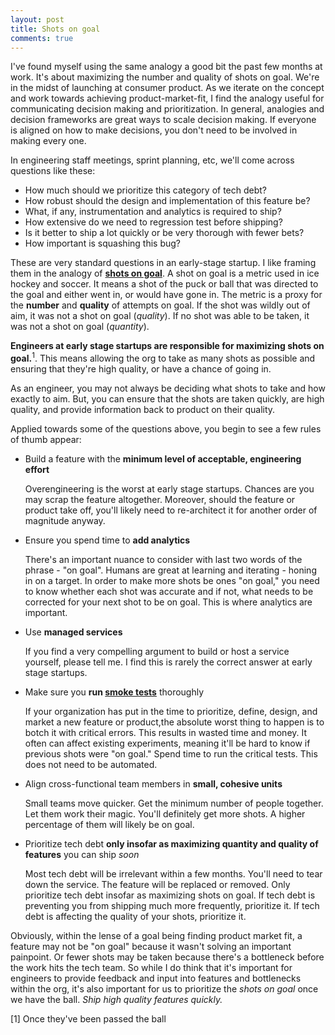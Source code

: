 ```yaml
---
layout: post
title: Shots on goal
comments: true
---
```


I've found myself using the same analogy a good bit the past few months at work. It's about maximizing the number and quality of shots on goal. We're in the midst of launching at consumer product. As we iterate on the concept and work towards achieving product-market-fit, I find the analogy useful for communicating decision making and prioritization. In general, analogies and decision frameworks are great ways to scale decision making. If everyone is aligned on how to make decisions, you don't need to be involved in making every one.

In engineering staff meetings, sprint planning, etc, we'll come across questions like these:
- How much should we prioritize this category of tech debt?
- How robust should the design and implementation of this feature be?
- What, if any, instrumentation and analytics is required to ship?
- How extensive do we need to regression test before shipping?
- Is it better to ship a lot quickly or be very thorough with fewer bets?
- How important is squashing this bug?

These are very standard questions in an early-stage startup. I like framing them in the analogy of **[shots on goal](https://en.wikipedia.org/wiki/Shot_on_goal_(ice_hockey))**. A shot on goal is a metric used in ice hockey and soccer. It means a shot of the puck or ball that was directed to the goal and either went in, or would have gone in. The metric is a proxy for the **number** and **quality** of attempts on goal. If the shot was wildly out of aim, it was not a shot on goal (_quality_). If no shot was able to be taken, it was not a shot on goal (_quantity_).

**Engineers at early stage startups are responsible for maximizing shots on goal.**<sup>1</sup>. This means allowing the org to take as many shots as possible and ensuring that they're high quality, or have a chance of going in.

As an engineer, you may not always be deciding what shots to take and how exactly to aim. But, you can ensure that the shots are taken quickly, are high quality, and provide information back to product on their quality. 

Applied towards some of the questions above, you begin to see a few rules of thumb appear:
- Build a feature with the **minimum level of acceptable, engineering effort**

    Overengineering is the worst at early stage startups. Chances are you may scrap the feature altogether. Moreover, should the feature or product take off, you'll likely need to re-architect it for another order
    of magnitude anyway.

- Ensure you spend time to **add analytics**

    There's an important nuance to consider with last two words of the phrase - "on goal". Humans are great at learning and iterating - honing in on a target. In order to make more shots be ones "on goal," you need to know whether each shot was accurate and if not, what needs to be corrected for your next shot to be on goal.
    This is where analytics are important.

- Use **managed services**

    If you find a very compelling argument to build or host a service yourself, please tell me. I find this is rarely the correct answer at early stage startups.

- Make sure you **run [smoke tests](https://en.wikipedia.org/wiki/Smoke_testing_(software))** thoroughly

    If your organization has put in the time to prioritize, define, design, and market a new feature or product,the absolute worst thing to happen is to botch it with critical errors. This results in wasted time and money. It often can affect existing experiments, meaning it'll be hard to know if previous shots were "on goal." Spend time to run the critical tests. This does not need to be automated.

- Align cross-functional team members in **small, cohesive units**

    Small teams move quicker. Get the minimum number of people together. Let them work their magic. You'll definitely get more shots. A higher percentage of them will likely be on goal.

- Prioritize tech debt **only insofar as maximizing quantity and quality of features** you can ship _soon_

    Most tech debt will be irrelevant within a few months. You'll need to tear down the service. The feature will be replaced or removed. Only prioritize tech debt insofar as maximizing shots on goal. If tech debt is preventing you from shipping much more frequently, prioritize it. If tech debt is affecting the quality of your shots, prioritize it.


Obviously, within the lense of a goal being finding product market fit, a feature may not be "on goal" because it wasn't solving an important painpoint. Or fewer shots may be taken because there's a bottleneck before the work hits the tech team. So while I do think that it's important for engineers to provide feedback and input into features and bottlenecks within the org, it's also important for us to prioritize the _shots on goal_ once we have the ball. _Ship high quality features quickly._

[1] Once they've been passed the ball